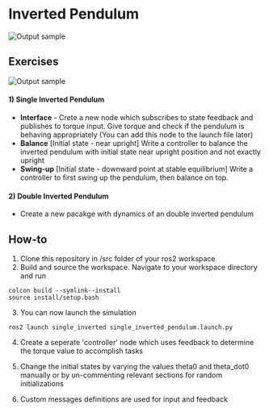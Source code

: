 # Inverted Pendulum

![Output sample](illustrations/screen-capture.gif)

## Exercises
![Output sample](illustrations/diagram.gif)
#### 1) Single Inverted Pendulum
- **Interface** - Crete a new node which subscribes to state feedback and publishes to torque input. Give torque and check if the pendulum is behaving appropriately (You can add this node to the launch file later)
- **Balance** [Initial state - near upright] Write a controller to balance the inverted pendulum with initial state near upright position and not exactly upright
- **Swing-up** [Initial state - downward point at stable equilibrium] Write a controller to first swing up the pendulum, then balance on top.

#### 2) Double Inverted Pendulum
- Create a new pacakge with dynamics of an double inverted pendulum

## How-to
1. Clone this repository in /src folder of your ros2 workspace
2. Build and source the workspace. Navigate to your workspace directory and run
```
colcon build --symlink--install
source install/setup.bash
```
3. You can now launch the simulation
```
ros2 launch single_inverted single_inverted_pendulum.launch.py
```
4. Create a seperate 'controller' node which uses feedback to determine the torque value to accomplish tasks

5. Change the initial states by varying the values theta0 and theta_dot0 manually or by un-commenting relevant sections for random initializations
6. Custom messages definitions are used for input and feedback 



